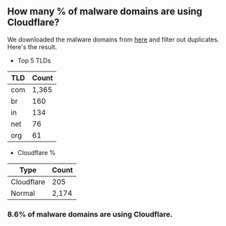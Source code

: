 ## How many % of malware domains are using Cloudflare?


We downloaded the malware domains from [here](https://urlhaus.abuse.ch) and filter out duplicates.
Here's the result.


[//]: # (start replacement)


- Top 5 TLDs

| TLD | Count |
| --- | --- |
| com | 1,365 |
| br | 160 |
| in | 134 |
| net | 76 |
| org | 61 |


- Cloudflare %

| Type | Count |
| --- | --- |
| Cloudflare | 205 |
| Normal | 2,174 |


### 8.6% of malware domains are using Cloudflare.